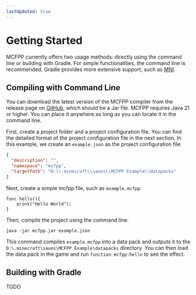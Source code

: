 ```yaml
---
lastUpdated: true
---
```


# Getting Started

MCFPP currently offers two usage methods: directly using the command line or building with Gradle. For simple functionalities, the command line is recommended. Gradle provides more extensive support, such as [MNI](../11mni/01mni-framework.md).

## Compiling with Command Line

You can download the latest version of the MCFPP compiler from the release page on [GitHub](https://github.com/MinecraftFunctionPlusPlus/MCFPP/releases), which should be a Jar file. MCFPP requires Java 21 or higher. You can place it anywhere as long as you can locate it in the command line.

First, create a project folder and a project configuration file. You can find the detailed format of the project configuration file in the next section. In this example, we create an `example.json` as the project configuration file.

```json
{
  "description": "",
  "namespace": "mcfpp",
  "targetPath": "D:\\.minecraft\\saves\\MCFPP Example\\datapacks"
}
```

Next, create a simple mcfpp file, such as `example.mcfpp`:

```mcfpp
func hello(){
    print("Hello World");
}
```

Then, compile the project using the command line:

```shell
java -jar mcfpp.jar example.json
```

This command compiles `example.mcfpp` into a data pack and outputs it to the `D:\.minecraft\saves\MCFPP Example\datapacks` directory. You can then load the data pack in the game and run `function mcfpp:hello` to see the effect.

## Building with Gradle

TODO
